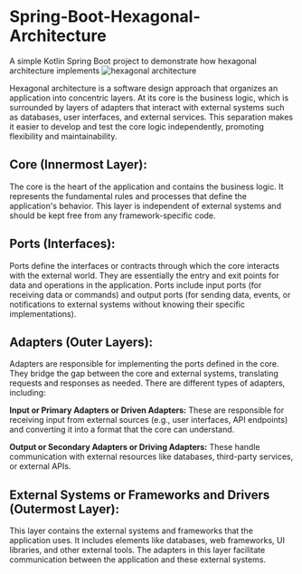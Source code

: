 # Spring-Boot-Hexagonal-Architecture
A simple Kotlin Spring Boot project to demonstrate how hexagonal architecture implements
![hexagonal architecture](https://user-images.githubusercontent.com/34120686/266601786-0e55689f-47b6-407c-a5de-55feaaf1933c.jpg)

Hexagonal architecture is a software design approach that organizes an application into concentric layers.
At its core is the business logic, which is surrounded by layers of adapters that interact with external systems such as databases, user interfaces, and external services.
This separation makes it easier to develop and test the core logic independently, promoting flexibility and maintainability.

## **Core (Innermost Layer):**

The core is the heart of the application and contains the business logic.
It represents the fundamental rules and processes that define the application's behavior.
This layer is independent of external systems and should be kept free from any framework-specific code.

## **Ports (Interfaces):**

Ports define the interfaces or contracts through which the core interacts with the external world.
They are essentially the entry and exit points for data and operations in the application.
Ports include input ports (for receiving data or commands) and output ports (for sending data, events, or notifications to external systems without knowing their specific implementations).

## **Adapters (Outer Layers):**

Adapters are responsible for implementing the ports defined in the core.
They bridge the gap between the core and external systems, translating requests and responses as needed.
There are different types of adapters, including:

**Input or Primary Adapters or Driven Adapters:** These are responsible for receiving input from external sources (e.g., user interfaces, API endpoints) and converting it into a format that the core can understand.

**Output or Secondary Adapters or Driving Adapters:** These handle communication with external resources like databases, third-party services, or external APIs.

## **External Systems or Frameworks and Drivers (Outermost Layer):**

This layer contains the external systems and frameworks that the application uses.
It includes elements like databases, web frameworks, UI libraries, and other external tools.
The adapters in this layer facilitate communication between the application and these external systems.
